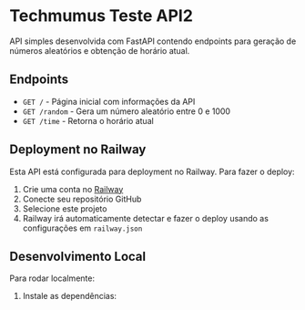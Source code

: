 # Techmumus Teste API2

API simples desenvolvida com FastAPI contendo endpoints para geração de números aleatórios e obtenção de horário atual.

## Endpoints

- `GET /` - Página inicial com informações da API
- `GET /random` - Gera um número aleatório entre 0 e 1000
- `GET /time` - Retorna o horário atual

## Deployment no Railway

Esta API está configurada para deployment no Railway. Para fazer o deploy:

1. Crie uma conta no [Railway](https://railway.app/)
2. Conecte seu repositório GitHub
3. Selecione este projeto
4. Railway irá automaticamente detectar e fazer o deploy usando as configurações em `railway.json`

## Desenvolvimento Local

Para rodar localmente:

1. Instale as dependências: